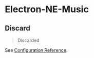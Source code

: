 # Electron-NE-Music

## Discard
> Discarded

See [Configuration Reference](https://cli.vuejs.org/config/).

